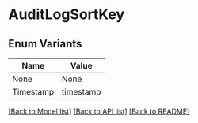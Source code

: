 # AuditLogSortKey

## Enum Variants

| Name | Value |
|---- | -----|
| None | None |
| Timestamp | timestamp |


[[Back to Model list]](../README.md#documentation-for-models) [[Back to API list]](../README.md#documentation-for-api-endpoints) [[Back to README]](../README.md)


